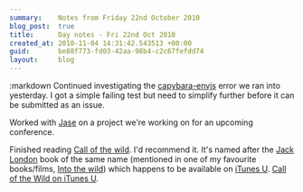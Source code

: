 ```yaml
---
summary:    Notes from Friday 22nd October 2010
blog_post:  true
title:      Day notes - Fri 22nd Oct 2010
created_at: 2010-11-04 14:31:42.543513 +00:00
guid:       be88f773-fd03-42aa-98b4-c2c67fefdd74
layout:     blog
---
```

:markdown
  Continued investigating the [capybara-envjs](https://github.com/smparkes/capybara-envjs) error we ran into yesterday.  I got a simple failing test but need to simplify further before it can be submitted as an issue.

  Worked with [Jase](http://jasoncale.com/) on a project we're working on for an upcoming conference.

  Finished reading [Call of the wild](http://books.google.co.uk/books?id=QaM-AgAACAAJ).  I'd recommend it.  It's named after the [Jack London](http://en.wikipedia.org/wiki/Jack_London) book of the same name (mentioned in one of my favourite books/films, [Into the wild](http://www.imdb.com/title/tt0758758/)) which happens to be available on [iTunes U](http://www.apple.com/education/itunes-u/).  [Call of the Wild on iTunes U](http://itunes.apple.com/itunes-u/call-of-the-wild/id384518080).
